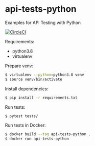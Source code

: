 # api-tests-python

Examples for API Testing with Python

[![CircleCI](https://circleci.com/gh/pishchalnikov/api-tests-python.svg?style=svg)](https://circleci.com/gh/pishchalnikov/api-tests-python)

Requirements:
* python3.8
* virtualenv

Prepare venv:
```bash
$ virtualenv --python=python3.8 venv
$ source venv/bin/activate
```

Install dependencies:
```bash
$ pip install -r requirements.txt
```

Run tests:
```bash
$ pytest tests/
```

Run tests in Docker:
```bash
$ docker build --tag api-tests-python .
$ docker run api-tests-python
```
